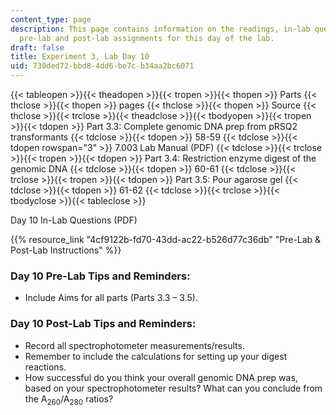 ```yaml
---
content_type: page
description: This page contains information on the readings, in-lab questions, and
  pre-lab and post-lab assignments for this day of the lab.
draft: false
title: Experiment 3, Lab Day 10
uid: 730ded72-bbd8-4dd6-be7c-b34aa2bc6071
---
```

{{< tableopen >}}{{< theadopen >}}{{< tropen >}}{{< thopen >}}
Parts
{{< thclose >}}{{< thopen >}}
pages
{{< thclose >}}{{< thopen >}}
Source
{{< thclose >}}{{< trclose >}}{{< theadclose >}}{{< tbodyopen >}}{{< tropen >}}{{< tdopen >}}
Part 3.3: Complete genomic DNA prep from pRSQ2 transformants
{{< tdclose >}}{{< tdopen >}}
58-59
{{< tdclose >}}{{< tdopen rowspan="3" >}}
7.003 Lab Manual (PDF)
{{< tdclose >}}{{< trclose >}}{{< tropen >}}{{< tdopen >}}
Part 3.4: Restriction enzyme digest of the genomic DNA
{{< tdclose >}}{{< tdopen >}}
60-61
{{< tdclose >}}{{< trclose >}}{{< tropen >}}{{< tdopen >}}
Part 3.5: Pour agarose gel
{{< tdclose >}}{{< tdopen >}}
61-62
{{< tdclose >}}{{< trclose >}}{{< tbodyclose >}}{{< tableclose >}}

Day 10 In-Lab Questions (PDF)

{{% resource_link "4cf9122b-fd70-43dd-ac22-b526d77c36db" "Pre-Lab & Post-Lab Instructions" %}}

### Day 10 Pre-Lab Tips and Reminders:

- Include Aims for all parts (Parts 3.3 – 3.5).

### Day 10 Post-Lab Tips and Reminders:

- Record all spectrophotometer measurements/results.
- Remember to include the calculations for setting up your digest reactions.
- How successful do you think your overall genomic DNA prep was, based on your spectrophotometer results? What can you conclude from the A<sub>260</sub>/A<sub>280</sub> ratios?